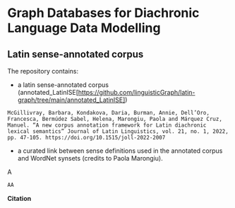 # Graph Databases for Diachronic Language Data Modelling


## Latin sense-annotated corpus
The repository contains:
- a latin sense-annotated corpus (annotated_LatinISE[https://github.com/linguisticGraph/latin-graph/tree/main/annotated_LatinISE])
```
McGillivray, Barbara, Kondakova, Daria, Burman, Annie, Dell’Oro, Francesca, Bermúdez Sabel, Helena, Marongiu, Paola and Márquez Cruz, Manuel. “A new corpus annotation framework for Latin diachronic lexical semantics” Journal of Latin Linguistics, vol. 21, no. 1, 2022, pp. 47-105. https://doi.org/10.1515/joll-2022-2007
```
- a curated link between sense definitions used in the annotated corpus and WordNet synsets (credits to Paola Marongiu).


A
```python
AA
```

<b> Citation </b>

```

```

